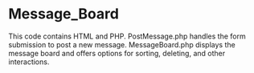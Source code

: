 # Message_Board
This code contains HTML and PHP. PostMessage.php handles the form submission to post a new message. MessageBoard.php displays the message board and offers options for sorting, deleting, and other interactions.
